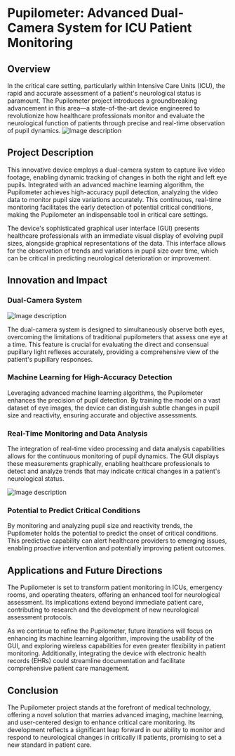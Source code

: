 
# Pupilometer: Advanced Dual-Camera System for ICU Patient Monitoring

## Overview
In the critical care setting, particularly within Intensive Care Units (ICU), the rapid and accurate assessment of a patient's neurological status is paramount. The Pupilometer project introduces a groundbreaking advancement in this area—a state-of-the-art device engineered to revolutionize how healthcare professionals monitor and evaluate the neurological function of patients through precise and real-time observation of pupil dynamics.
![Image description](https://drive.google.com/uc?export=view&id=1thVThDvLI-23sFOYygE-5xdUYq3scvbo)

## Project Description
This innovative device employs a dual-camera system to capture live video footage, enabling dynamic tracking of changes in both the right and left eye pupils. Integrated with an advanced machine learning algorithm, the Pupilometer achieves high-accuracy pupil detection, analyzing the video data to monitor pupil size variations accurately. This continuous, real-time monitoring facilitates the early detection of potential critical conditions, making the Pupilometer an indispensable tool in critical care settings.

The device's sophisticated graphical user interface (GUI) presents healthcare professionals with an immediate visual display of evolving pupil sizes, alongside graphical representations of the data. This interface allows for the observation of trends and variations in pupil size over time, which can be critical in predicting neurological deterioration or improvement.

## Innovation and Impact

### Dual-Camera System

![Image description](https://drive.google.com/uc?export=view&id=1S0urbDO1kZSgLZaiOSvWE8yq50ChJ_eG)

The dual-camera system is designed to simultaneously observe both eyes, overcoming the limitations of traditional pupilometers that assess one eye at a time. This feature is crucial for evaluating the direct and consensual pupillary light reflexes accurately, providing a comprehensive view of the patient's pupillary responses.

### Machine Learning for High-Accuracy Detection
Leveraging advanced machine learning algorithms, the Pupilometer enhances the precision of pupil detection. By training the model on a vast dataset of eye images, the device can distinguish subtle changes in pupil size and reactivity, ensuring accurate and objective assessments.

### Real-Time Monitoring and Data Analysis
The integration of real-time video processing and data analysis capabilities allows for the continuous monitoring of pupil dynamics. The GUI displays these measurements graphically, enabling healthcare professionals to detect and analyze trends that may indicate critical changes in a patient's neurological status.

![Image description](https://drive.google.com/uc?export=view&id=14zk37bhNCCD_M_ssqXNq0F_xpMcPqzYQ)




### Potential to Predict Critical Conditions
By monitoring and analyzing pupil size and reactivity trends, the Pupilometer holds the potential to predict the onset of critical conditions. This predictive capability can alert healthcare providers to emerging issues, enabling proactive intervention and potentially improving patient outcomes.

## Applications and Future Directions
The Pupilometer is set to transform patient monitoring in ICUs, emergency rooms, and operating theaters, offering an enhanced tool for neurological assessment. Its implications extend beyond immediate patient care, contributing to research and the development of new neurological assessment protocols.

As we continue to refine the Pupilometer, future iterations will focus on enhancing its machine learning algorithm, improving the usability of the GUI, and exploring wireless capabilities for even greater flexibility in patient monitoring. Additionally, integrating the device with electronic health records (EHRs) could streamline documentation and facilitate comprehensive patient care management.

## Conclusion
The Pupilometer project stands at the forefront of medical technology, offering a novel solution that marries advanced imaging, machine learning, and user-centered design to enhance critical care monitoring. Its development reflects a significant leap forward in our ability to monitor and respond to neurological changes in critically ill patients, promising to set a new standard in patient care.



